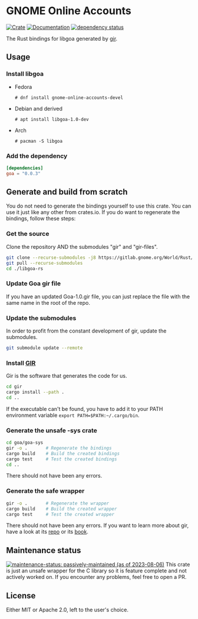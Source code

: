 # GNOME Online Accounts

[![Crate](https://img.shields.io/crates/v/goa.svg)](https://crates.io/crates/goa)
[![Documentation](https://docs.rs/goa/badge.svg)](https://docs.rs/goa)
[![dependency status](https://deps.rs/crate/goa/0.0.3/status.svg)](https://deps.rs/crate/goa/0.0.3)

The Rust bindings for libgoa generated by [gir](https://github.com/gtk-rs/gir).

## Usage

### Install libgoa

- Fedora

  ```
  # dnf install gnome-online-accounts-devel
  ```

- Debian and derived

  ```
  # apt install libgoa-1.0-dev
  ```

- Arch

  ```
  # pacman -S libgoa
  ```

### Add the dependency

```toml
[dependencies]
goa = "0.0.3"
```

## Generate and build from scratch

You do not need to generate the bindings yourself to use this crate. You can use it just like any other from crates.io. If you do want to regenerate the bindings, follow these steps:

### Get the source

Clone the repository AND the submodules "gir" and "gir-files".

```bash
git clone --recurse-submodules -j8 https://gitlab.gnome.org/World/Rust/libgoa-rs.git
git pull --recurse-submodules
cd ./libgoa-rs
```

### Update Goa gir file
If you have an updated Goa-1.0.gir file, you can just replace the file with the same name in the root of the repo.

### Update the submodules
In order to profit from the constant development of gir, update the submodules.

```bash
git submodule update --remote
```

### Install [GIR](https://github.com/gtk-rs/gir)
Gir is the software that generates the code for us.

```bash
cd gir
cargo install --path .
cd ..
```

If the executable can't be found, you have to add it to your PATH environment variable
`export PATH=$PATH:~/.cargo/bin`.


### Generate the unsafe -sys crate
```bash
cd goa/goa-sys
gir -o .       # Regenerate the bindings
cargo build    # Build the created bindings
cargo test     # Test the created bindings
cd ..
```

There should not have been any errors.

### Generate the safe wrapper

```bash
gir -o .       # Regenerate the wrapper
cargo build    # Build the created wrapper
cargo test     # Test the created wrapper
```

There should not have been any errors.
If you want to learn more about gir, have a look at its [repo](https://github.com/gtk-rs/gir) or its [book](https://gtk-rs.org/gir/book/).

## Maintenance status
[![maintenance-status: passively-maintained (as of 2023-08-06)](https://img.shields.io/badge/maintenance--status-passively--maintained_%28as_of_2023--08--06%29-forestgreen)](https://gist.github.com/rusty-snake/574a91f1df9f97ec77ca308d6d731e29)
This crate is just an unsafe wrapper for the C library so it is feature complete and not actively worked on. If you encounter any problems, feel free to open a PR.

## License

Either MIT or Apache 2.0, left to the user's choice.

